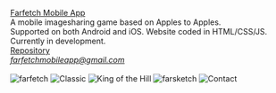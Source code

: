 [Farfetch Mobile App](https://farfetchapp.github.io)<br>
A mobile imagesharing game based on Apples to Apples.<br>
Supported on both Android and iOS. Website coded in HTML/CSS/JS.<br>
Currently in development.<br>
[Repository](https://github.com/farfetchapp/farfetchapp.github.io)<br>
<i>farfetchmobileapp@gmail.com</i><br>
<br>
![farfetch](https://i.imgur.com/3uOpPBp.jpg)
![Classic](https://i.imgur.com/f7GlZjv.jpg)
![King of the Hill](https://i.imgur.com/suODzwq.jpg)
![farsketch](https://i.imgur.com/jNLHQDF.jpg)
![Contact](https://i.imgur.com/3yUvmfc.jpg)
